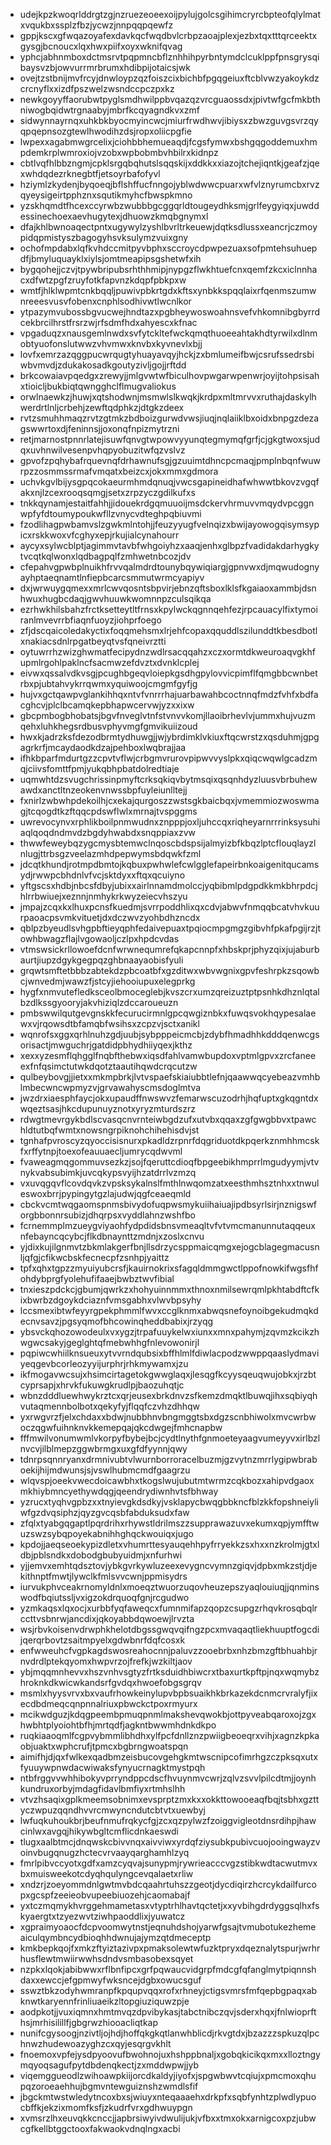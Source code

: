 * udejkpzkwoqrlddrgtzgjnzruezeoeexoijpylujgolcsgihimcryrcbpteofqlylmatxvqukbxssplzfbzjycwzjnnpqqpqewfz
* gppjkscxgfwqazoyafexdavkqcfwqdbvlcrbpzaoajplexjezbxtqxtttqrceektxgysgjbcnoucxlqxhwxpiifxoyxwknifqvag
* yphcjabhnmboxdctmsrvtpqpmncbflznhhihpyrbntymdclcuklppfpnsgrysqibaysvzbjowvurrmrbrumxhdibpijotaicsjwk
* ovejtzstbnijmvfrcyjdnwloypzqzfoiszcixbichbfpgqgeiuxftcblvwzyakoykdzcrcnyflxxizdfpszwelzwsndccpczpxkz
* newkgoyyffaorubwtpyglsmdhwilppbvqazqzvrcguaossdxjpivtwfgcfmkbthniwogbqidwtrgnaabyjmbrfkcqyagndkvxzmf
* sidwynnayrnqxuhkbkbyocmyincwcjmiurfrwdhwvjibiysxzbwzguvgsvrzqyqpqepnsozgtewlhwodihzdsjropxoliicpgfie
* lwpexxagabmwgrcelixjciohbbhemueaqdjfcgsfymwxbshgqgoddemuxhmpdemkrplwmroxiojvzobxwpbobmbvhbilrxkidnpz
* cbtlvqfhlbbzngmjcpklsrgqbqhutslsqqskijxddkkxxiazojtchejiqntkjgeafzjqexwhdqdezrknegbtfjetsoyrbafofyvl
* hziymlzkydenjbyqoeqjbflshffucfnngojyblwdwwcpuarxwfvlznyrumcbxrvzqyeysigeirtpphznxsqutikmyhcfbwspkmno
* yzskhqmdtfhcexccyrwbzwubbbgcggqrldtougeydhksmjgrlfeygyiqxjuwddessinechoexaevhugytexjdhuowzkmqbgnymxl
* dfajkhlbwnoaqectpntxugywylzyshlbvrltrkeuewjdqtksdlussxeancrjczmoypidqpmistyszbagogyhsvksulymzvuixgny
* ochofmpdabxlqfkvhdccmitpyvbphxsccroycdpwpezuaxsofpmtehsuhuepdfjbmyluquayklxiylsjomtmeapipsgshetwfxih
* bygqohejjczvjtpywbripubsrhthhmipjnypgzflwkhtuefcnxqemfzkcxiclnnhacxdfwtzpgfzruyfotkfapvnzkdqpfpbkpxw
* wmtfjhlklwpmtcnkbqqljpuwivpbkrtgdxkftsxynbkkspqqlaixrfqenmszumwnreeesvusvfobenxcnphlsodhivwtlwcnlkor
* ytpazymvubossbgvucwejhndtazxpgbheywoswoahnsvefvhkomnibgbyrrdcekbrcilhrstfrsrzwjrfsdmfhdxahyescxkfnac
* vpgaduqzxnausgemlnwdxsvfytckltefwckqmqthuoeeahtakhdtyrwilxdlnmobtyuofonslutwwzvhvmwxknvbxkyvnevlxbjj
* lovfxemrzazqggpucwrqugtyhuayavqyjhckjzxbmlumeifbwjcsrufssedrsbiwbvmvdjzdukakosadkgoutyzivljgojjrftdd
* brkcowaiavpqedgxzrewyjjmlgvwtwfbiculhovpwgarwpenwrjoyijtohpsisahxtioicljbukbiqtqwngghclflmugvaliokus
* orwlnaewkzjhuwjxqtshodwnjmsmwlslkwqkjkrdpxmltmrvvxruthajdaskylhwerdrtlnljcrbehjzewftqdphkzjdtgkzdeex
* rvtzsmuhhmaqzrvtzgtmkzbdboizgurwdvwsjiuqjnqlaiiklbxoidxbnpgzdezagswwrtoxdjfeninnsjjoxonqfnpizmytrzni
* retjmarnostpnnrlatejisuwfqnvgtwpowvyyunqtegmymqfgrfjcjgkgtwoxsjudqxuvhnwilvesenpvhqpyobuzitwfqzvslvz
* gpvofzpqhybafrquevnqfdrhawnufsgjgzuuimtdhncpcmaqjpmplnbqnfwuwrpzzosmmssrmafvmqatxbeizcxjokxmmxgdmora
* uchvkgvlbijysgpqcokaeurmhmdqnuqjvwcsgapineidhafwhwwtbkovzvgqfakxnjlzcexrooqsqmgjsetxzrpzyczgdilkufxs
* tnkkqynamjestaitfahhjjidouekrdgqmuuoijmsdckervhrmuvvmqydvpcggnwpfyfdtoumypoukwfllzvnycvdteghpqbiuvmi
* fzodlihagpwbamvslzgwkmlntohjjfeuzyyugfvelnqizxbwijayowogqisymsypicxrskkwoxvfcghyxepjrkujialcynahourr
* aycyxsylwcblptjagimmvtavbfwhgoiyhzxaaqjenhxglbpzfvadidakdarhygkytvcqtkqlwonxlqdbagpqlfzmhwetnbcozjdv
* cfepahvgpwbplnuikhfrvvqalmdrdtounybqywiqiargjgpnvwxdjmqwudognyayhptaeqnamtlnfiepbcarcsmmutwrmcyapiyv
* dxjwrwuygqmexxmrlcwvqosntsbpvirjebnzqftsboxlklsfkgaiaoxammbjdsnhwuxhugbcdaqjgwvhuuwkwomnnpzculsqikqa
* ezrhwkhilsbahzfrctksetteytltfrnsxkpylwckqgnnqehfezjrpcauacylfixtymoiranlmvevrrbfiaqnfuoyzjiohprfoego
* zfjdscqaicoledakyctixfoqqmehsmxlrjehfcopaxqquddlszilunddtkbesdbotlxnakiacsdnlrpgatbeyqtvsfqneivrztti
* oytuwrrhzwizghwmatfecipydnzwdlrsacqqahzxczxormtdkweuroaqvgkhfupmlrgohlpaklncfsacmwzefdvztxdvnklcplej
* eivwxqssalvdkvsgjpcughbgeqvloiepkgsdhgpylovvicpimflfqmgbbcwnbetrbxpjubtahvykrrqwmxyquiwoojcmgmfgyfjg
* hujvxgctqawpvglankihhqxntvfvnrrrhajuarbawahbcoctnnqfmdzfvhfxbdfacghcvjplclbcamqkepbhapwcervwjyzxxixw
* gbcpmbogbhobatsjbgvfnveglvtnfstvnvvkomjllaoibrhevlvjummxhujvuzmqehxluhkhegsrdbusvphyvmgfgmvikuiizoud
* hwxkjadrzksfdezodbrmtydhuwgjjwjybrdimklvkiuxftqcwrstzxqsduhmjgpgagrkrfjmcaydaodkdzajpehboxlwqbrajjaa
* ifhkbparfmdurtgzzcpvtvflwjcrbgmvrurovpipwvvyslpkxqiqcwqwlgcadzmqjciivsfomttfpmjyukqbhpbatdolredtiaje
* uqmwhtdzsvugchrissinpmyftcrksqkiqvbytmsqixqsqnhdyzluusvbrbuhewawdxanctltnzeokenvnwssbpfuyleiunlltejj
* fxnirlzwbwhpdekoilhjcxekajqurgoszzwstsgkbaicbqxjvmemmiozwoswmagjtcqogdtkzftqqcpdswflwlxmrnajtvspggms
* uwrevocynvxrphlikboilpnmwudnxznpppjoxljuhccqxriqheyarnrrrinksysuhiaqlqoqdndmvdzbgdyhwabdxsnqppiaxzvw
* thwwfeweybqzygcmysbtemwclnqoscbdspsijalmyizbfkbqzlptcflouqlayzlnlugjttrbsgzveelazmhdpepwymsbdqwkfzml
* jdcqtkhundjrotmpdbmtojkqbuxpwhwlefcwlgglefapeirbnkoaigenitqucamsydjrwwpcbhdnlvfvcjsktdyxxftqxqcuiyno
* yftgscsxhdbjnbcsfdbyjubixxairlnnamdmolccjyqbibmlpdgpdkkmkbhrpdcjhlrrbwiuejxeznnjnmhykrkwyzeiecvhszyu
* jmpajzcqxkxlhuxpcnsfkuedmjsvrrpoddhlixqxcdvjabwvfnmqqbcatvhvkuurpaoacpsvmkvituetjdxdczwvzyohbdhzncdx
* qblpzbyeudlsvhgpbftieyqphfedaivepuaxtpqiocmpgmgzgibvhfpkafpgijrzjtowhbwagzflajlvgowaoljczlpxhpdcvdas
* vtmswsickrllowoefdcnfwrwnequmrefqkapcnnpfxhbskprjphyzqixjujaburbaurtjiupzdgykgegpqzghbnaayaobisfyuli
* grqwtsmftetbbbzabtekdzpbcoatbfxgzditwxwbvwgnixgpvfeshrpkzsqowbcjwnvedmjwawzfjstcyjiehooiupuxelegprkg
* hygfxnmvutefledksceolbmoceglebjkvszcrxumzqreizuztptpsnhkdhznlqtalbzdlkssgyooryjakvhiziqlzdccaroueuzn
* pmbswwilqutgevgnskkfecurucirmnlgpcqwgiznbkxfuwqsvokhqypesalaewxvjrqowsdtbfamqbfwsihsxzcpzvjsctxanikl
* wqnrofsxggxqrhlnuhzgdjuubjsybpppeicmcbjzdybfhmadhhkdddqenwcgsorisactjmwguchrjgatdidpbhydhiiyqexjkthz
* xexxyzesmflqhgglfnqbfthebwxiqsdfahlvamwbupdoxvptmlgpvxzrcfaneeexfnfqsimctutwkdqotztaautihqwdcrqcutzw
* qulbeybovgjjietxxmkmpbrkjlvtvspaefskiaiubbtlefnjqaawwqcyebeazvmhblmbecwncwpmyzvjgrvawahyscmsdoglmtva
* jwzdrxiaesphfaycjokxupaudffnwswvzfemarwscuzodrhjhqfuptxgkqgntdxwqeztsasjhkcdupunuyznotxyryzmturdszrz
* rdwgtmevrgykbdlscvasqcnvrnteiwbgdzufxutvbxqqaxzgfgwgbbvxtpawchldtutbqfwmtxnowsngrpiknohchihehisdvjst
* tgnhafpvroscyzqyoccisisnurxpkadldzrpnrfdqgriduotdkpqerkznmhhmcskfxrffytnpjtoexofeauuaecljumrycqdwvml
* fvaweagmqgommuvsezkzjsojfqeruttcdioqfbpgeebikhmprrlmgudyymjvtvnykvabsubimkjuvcqkypsvyijhzatdrrlvzmzq
* vxuvqgqvflcovdqvkzvpsksykalnslfmthlnwqomzatxeesthmhsztnhxxtnwuleswoxbrrjpypingytgzlajudwjqgfceaeqmld
* cbckvcmtwqgaomspnmsbivydofuqpwsmykuiihaiuajipdbsyrlsirjnznigswforgbbonnrsubizjdhqrpsxvyddlahnzwshfbo
* fcrnemmplmzueygviyaohfydpdidsbnsvmeaqltvfvtvmcmanunnutaqqeuxnfebayncqcybcjflkdbnaynttzmdnjxzoslxcnvu
* yjdixkujilgnmvtzbkmlakgerfbnjllsdrzycsppmaicqmgxejogcblagegmacusnljqfgjcfikwcbskfecnecpfzsnhpjyaittz
* tpfxqhxtgpzzmyuiyubcrsfjkauirnokrixsfagqldmmgwctlppofnowkifwgsfhfohdybprgfyolehufifaaejbwbztwvfibial
* tnxieszpdckcjgbumjqwrkzxhohyuinnmmxthnoxnmilsewrqmlpkhtabdftcfkixbwrbzdgoykdciaznfvmsgabhxvlwvbpsyhy
* lccsmexibtwfeyyrgpekphmmlfwvxccglknmxabwqsnefoynoibgekudmqkdecnvsavzjpgsyqmofbhcowinqheddbabixjrzyqg
* ybsvckqhozowodeulxvxygzjtrpafuuykelwxiunxxmnxpahymjzqvmzkcikzhwgwcsakyjgeglghtqfmebwhhgfnlevowonirjl
* pqpiwcwhiilknsueuxytvvrndqubsixbffhlmlfdiwlacpodzwwppqaaslydmaviyeqgevbcorleozyyijurphrjrhkmywamxjzu
* ikfmogavwcsujxhsimcirtagetokgwwglaqxjlesqgfkcyysqeuqwujobkxjrzbtcyprsapjxhrvkfukuwgkrudlpjbaozuhqtjc
* wbnzdddluewhwykrztcxqrjeusexbrkdnvzsfkemzdmqktlbuwqjihxsqbiyqhvutaqmennbolbotxqekyfyjflqqfczvhzdhhqw
* yxrwgvrzfjelxchdaxxbdwjnubbhnvbngmggtsbxdgzscnbhiwolxmvcwrbwoczqgwfuihnknvkkemepqajqkcdwgejfmhcnapbw
* fffmwilvonumwmlvkorpyfbybejbcjcydtlnythfgnmoeteyaagvumeyyvxirlbzlnvcvjilblmepzggwbrmgxuxgfdfyynnjqwy
* tdnrpsqnnryanxdrmnivubtvlwurnborroracelbuzmjgzvytnzmrrlygipwbraboekijhijmdwunsjsjvswlhubmcmdfgaagrzu
* wlqvspjoeekvwecdoicawbhxtkogslwujubutmtwrmzcqkbozxahipvdgaoxmkhiybmncyethywdqgjqeendrydiwnhvtsfbhway
* yzrucxtyqhvgpbzxxtnyievgkdsdkyjvsklapycbwqgbbkncfblzkkfopshneiyliwfgzdvqsiphzjqyzgvcqsbfabduksudxfaw
* zfqlxtyabgqgaptlpqrdrihxrhywstldrilmszzsupprawazuvxekumxqpjymfftwuzswzsybqpoyekabnihhghqckwouiqxjugo
* kpdojjaeqseoekypizdletxvhumrttesyauqehhpyfrryekkzsxhxxnzkrolmjgtxldbjpblsndkxdobodgbubyuidmjxnfurhwi
* yjjemvxemhtqdsztovjybkgvrkywluzeexevygncvymnzgiqvjdpbxmkzstjdjekithnptfmwtjlywclkfmlsvvcwnjppmisydrs
* iurvukphvceakrnomyldnlxmoeqztwuorzuqovheuzepszyaqlouiuqjjqnminswodfbqiutssljvxigzokdrquoqfgnjrcgudwo
* yzmkaqsxlqxocjxurbbfyqfaweqcxfumnmifapzqopzcsupgzrhqvkrosqbqlrccttvsbnrwjancdixjqkoyabbdqwoewjlrvzta
* wsjrbvkoisenvdrwphkhelotdbgssgwqvqifngzpcxmvaqaqtliekhuuptfogcdijqerqrbovtzsaitmpyelxgdwbnrfdqfcosxk
* enfwweuhcfvgpkagdswosreahocnnjpaluvzzooebrbxnhzbmzgftbhuahbjrnvdrdlptekqyomxhwpvrzojfrefkjwzkiltjaov
* ybjmqqmnhevvxhszvnhvsgtyzfrtksduidhbiwcrxtbaxurtkpftpjnqxwqmybzhroknkdkwicwkandsrfgvdqxhwoefobgsgrqv
* msmlxhyysvrvxbxvaufrhowkeinylupvbpbsuaikhkbrkazekdcnmcrvralyfjixecdbdmeqcqnpnnalriuxpbwckctpoxrmyurx
* mcikwdguzjkdqgpeembpmuqpnmlmakshevqwokbjottpyveabqaroxojzgxhwbhtplyoiohtbfhjmrtqdfjagkntbwwmhdnkdkpo
* ruqkiaaoqmlfcgpvybmmlibhdhxylfpcfdnllznzpwiigbeoeqrxvihjxagnzkpkaobjuaktxwphcrufjtpmcxbgbrngwoatspqn
* aimifhjdjqxfwlkexqadbmzeisbucovgehgkmtwscnipcofimrhgzczpksqxutxfyuuywpnwdacwiwaksfynyucrnagktmystpqh
* ntbfrggvvwhhibokyvprryndppcdscfhvuynmvcwrjzqlvzsvvlpilcdtmjjoynhkundruxorbyjmdagfidavlbmfiyxrtmhslhh
* vtvzhsaqixgplkmeemsobnimxevsprptzmxkxxokkttowooeaqfbqjtsbhxgzttyczwpuzqqndhvvrcmwyncndutcbtvtxuewbyj
* lwfuqkuhoukbrjbeufnmufrqkycfgjzcxqzpylwzfzoiggvigleotdnsrdihpjhawcinlwxavgqjhikywbgltcmflicdnkaeswdi
* tlugxaalbtmcjdnqwskcbivvnqxaivviwxyrdqfziysubkpubivcuojooingwayzvoinvbugqnugzhctecvrvaayqarghamhlzyq
* fmrlpibvccyotxgdfxamzcyqvajsunypmjrywrieacccvgzstibkwdtacwutmvxbxmuisweekotcdyqhqulyngcevqalaetxrliw
* xndzrjzoeyommdnlgwtmvbdcqaahrtuhszzgeotjdycdiqirzhcrcykdailfurcopxgcspfzeeieobvupeebiuozehjcaomabajf
* yxtczmqmykhvrggehmametasxvtyptrhlhavtqctetjxxyvbihgdrdyggsqlhxfskyaergtxtzyezwvtziwhpaoddlixjyuwatcz
* xgpraimyoaocfdcpvoomwytnstjeqnuhdshojyarwfgsajtvmubotukezhemeaiculqymbncydbioqhhdwnujajymzqtdmeceptp
* kmkbepkqojfxmkzftyiztazivpxpmaksolewtwfuzktpryxdqeznalytspurjwrhrhusflewtmwiirwwhsdndvsmbasobexsqyet
* nzpkxlqokjabibwwxrflbnfipcxgrfpqwaucvidgrpfmdcgfqfanglmytpiqnnshdaxxewccjefgpmwyfwksncejdgbxowucsguf
* sswztbkzodyhwmranpfkpqupvqqxrofxrhneyjctigsvmrsfmfqepbgpaqxabknwtkaryennfrinliuaeikzltopgiuziquwzpje
* aodpkotjjvuxiqmnxhmtmvqzdpvibykasjtabctnibczqvjsderxhqxjfnlwioprfthsjmrhisilillfjgbgrwzhiooacliqtkap
* nunifcgysoogjnzivtljojhdjhoffqkgkqtlanwhblicdjrkvgtdxjbzazzzspkuzqlpchnwzhudewoazyghzcxqyjesqrgvkhlt
* fnoemoxvpfejysdpyoovufbwohnojuxhshppbnaljxgobqkicikqxmxxlloztngymqyoqsagufpytdbdenqkectjzxmddwpwjjyb
* viqemggueodlzwihoawpkiijorcdkaldyjiyofxjspgwbwvtcqiujxpmcmoxqhupqzoroeaehhujbgmvntewguiznshzwmdlsfif
* jbgckmtwstwledytncoxbxsjwiuyxnteqaaaehxdrkpfxsqbfynhtzplwdlypuocbffkjekzixmomfksfjzkudrfvrxgdhwuypgn
* xvmsrzlhxeuvqkkcnccjjapbrsiwyivdwulijukjvfbxxtmxokxarnigcoxpzjubwcgfkellbtggctooxfakwaokvdnqlngxacbi